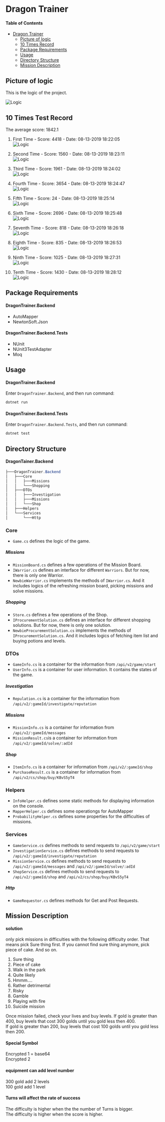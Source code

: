 # Dragon Trainer

#### Table of Contents

* [Dragon Trainer](#dragon-trainer)   
  * [Picture of logic](#picture-of-logic)  
  * [10 Times Record](#10-times-test-record)
  * [Package Requirements](#package-requirements)  
  * [Usage](#usage)  
  * [Directory Structure](#directory-structure)  
  * [Mission Description](#mission-description)  


## Picture of logic
This is the logic of the project.
<!-- ![Logic](./Docs/Images/DragonTrainers.svg) -->
![Logic](./Docs/Images/DragonTrainers.png)

## 10 Times Test Record

The average score: 1842.1
1. First Time - Score: 4418 - Date: 08-13-2019 18:22:05    
![Logic](./Docs/Images/10times/FirstTime-2019-08-13-182205.png)

2. Second Time - Score: 1560 - Date: 08-13-2019 18:23:11    
![Logic](./Docs/Images/10times/SecondTime-2019-08-13-182311.png)

3. Third Time - Score: 1961 - Date: 08-13-2019 18:24:02    
![Logic](./Docs/Images/10times/ThirdTime-2019-08-13-182402.png)

4. Fourth Time - Score: 3654 - Date: 08-13-2019 18:24:47    
![Logic](./Docs/Images/10times/FourthTime-2019-08-13-182447.png)

5. Fifth Time - Score: 24 - Date: 08-13-2019 18:25:14    
![Logic](./Docs/Images/10times/FifthTime-2019-08-13-182514.png)

6. Sixth Time - Score: 2696 - Date: 08-13-2019 18:25:48    
![Logic](./Docs/Images/10times/SixthTime-2019-08-13-182548.png)
 
7. Seventh Time - Score: 818 - Date: 08-13-2019 18:26:18    
![Logic](./Docs/Images/10times/SeventhTime-2019-08-13-182618.png)

8. Eighth Time - Score: 835 - Date: 08-13-2019 18:26:53    
![Logic](./Docs/Images/10times/EighthTime-2019-08-13-182653.png)

9. Ninth Time - Score: 1025 - Date: 08-13-2019 18:27:31    
![Logic](./Docs/Images/10times/NinthTime-2019-08-13-182731.png)

10. Tenth Time - Score: 1430 - Date: 08-13-2019 18:28:12    
![Logic](./Docs/Images/10times/TenthTime-2019-08-13-182812.png)

## Package Requirements

#### DragonTrainer.Backend
- AutoMapper
- NewtonSoft.Json

#### DragonTrainer.Backend.Tests
- NUnit
- NUnit3TestAdapter
- Moq

## Usage

#### DragonTrainer.Backend
Enter `DragonTrainer.Backend`, and then run command:
```csharp
dotnet run
```
#### DragonTrainer.Backend.Tests
Enter `DragonTrainer.Backend.Tests`, and then run command:
```csharp
dotnet test
```

## Directory Structure

#### DragonTainer.Backend

```csharp
├───DragonTrainer.Backend
│   ├───Core
│   │   ├───Missions
│   │   └───Shopping
│   ├───DTOs
│   │   ├───Investigation
│   │   ├───Missions
│   │   └───Shop
│   ├───Helpers
│   └───Services
│       └───Http
```

### Core
- `Game.cs` defines the logic of the game.

##### Missions
- `MissionBoard.cs` defines a few operations of the Mission Board.
- `IWarrior.cs` defines an interface for different `Warriors`. But for now, there is only one Warrior.
- `NewbieWarrior.cs` implements the methods of `IWarrior.cs`. And it includes logics of the refreshing mission board, picking missions and solve missions.

##### Shopping
- `Store.cs` defines a few operations of the Shop.
- `IProcurementSolution.cs` defines an interface for different shopping solutions. But for now, there is only one solution.
- `NewbieProcurementSolution.cs` implements the methods of `IProcurementSolution.cs`. And it includes logics of fetching item list and buying potions and levels.

### DTOs
- `GameInfo.cs` is a container for the information from `/api/v2/game/start`
- `UserInfo.cs` is a container for user information. It contains the states of the game.

##### Investigation
- `Repulation.cs` is a container for the information from `/api/v2/:gameId/investigate/reputation`


##### Missions
- `MissionInfo.cs` is a container for information from `/api/v2/:gameId/messages`
- `MissionResult.cs`is a container for information from `/api/v2/:gameId/solve/:adId`

##### Shop
- `ItemInfo.cs` is a container for information from `/api/v2/:gameId/shop`
- `PurchaseResult.cs` is a container for information from `/api/v2/cs/shop/buy/KBvS5yT4`

### Helpers
- `InfoHelper.cs` defines some static methods for displaying information on the console.
- `MapperHelper.cs` defines some operationgs for AutoMapper
- `ProbabilityHelper.cs` defines some properties for the difficulties of missions.

### Services
- `GameService.cs` defines methods to send requests to `/api/v2/game/start`
- `InvestigationService.cs` defines methods to send requests to `/api/v2/:gameId/investigate/reputation`
- `MissionService.cs` defines methods to send requests to `/api/v2/:gameId/messages` and `/api/v2/:gameId/solve/:adId`
- `ShopService.cs` defines methods to send requests to `/api/v2/:gameId/shop` and `/api/v2/cs/shop/buy/KBvS5yT4`


##### Http
- `GameRequestor.cs` defines methods for Get and Post Requests.


## Mission Description

#### solution
only pick missions in difficulties with the following difficulty order. That means pick Sure thing first. If you cannot find sure thing anymore, pick piece of cake. And so on.
1. Sure thing
2. Piece of cake
3. Walk in the park
4. Quite likely
5. Hmmm....
6. Rather detrimental
7. Risky
8. Gamble
9. Playing with fire
10. Suicide mission

Once mission failed, check your lives and buy levels.
If gold is greater than 400, buy levels that cost 300 golds until you gold less then 400.  
If gold is greater than 200, buy levels that cost 100 golds until you gold less then 200.  


#### Special Symbol
Encrypted 1 = base64   
Encrypted 2 

#### equipment can add level number
300 gold add 2 levels  
100 gold add 1 level

#### Turns will affect the rate of success
The difficulty is higher when the the number of Turns is bigger.  
The difficulty is higher when the score is higher.
